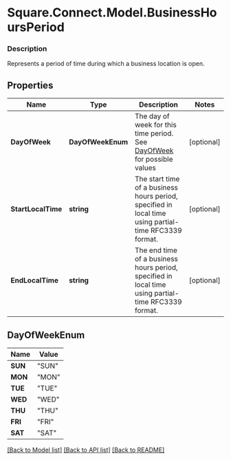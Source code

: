 # Square.Connect.Model.BusinessHoursPeriod

### Description

 Represents a period of time during which a business location is open.

## Properties

Name | Type | Description | Notes
------------ | ------------- | ------------- | -------------
**DayOfWeek** | **DayOfWeekEnum** | The day of week for this time period. See [DayOfWeek](#type-dayofweek) for possible values | [optional] 
**StartLocalTime** | **string** | The start time of a business hours period, specified in local time using partial-time RFC3339 format. | [optional] 
**EndLocalTime** | **string** | The end time of a business hours period, specified in local time using partial-time RFC3339 format. | [optional] 


## DayOfWeekEnum

Name | Value
------------ | -------------
**SUN** | "SUN"
**MON** | "MON"
**TUE** | "TUE"
**WED** | "WED"
**THU** | "THU"
**FRI** | "FRI"
**SAT** | "SAT"



[[Back to Model list]](../README.md#documentation-for-models) [[Back to API list]](../README.md#documentation-for-api-endpoints) [[Back to README]](../README.md)

